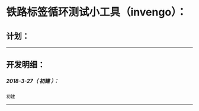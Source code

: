 铁路标签循环测试小工具（invengo）：
===================================================================

计划：
-------------------------------------------------------------------

*******************************************************************

开发明细：
-------------------------------------------------------------------

##### 2018-3-27（ 初建 ）：
	初建

*******************************************************************
